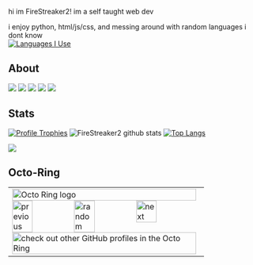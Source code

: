 hi im FireStreaker2! im a self taught web dev 

i enjoy python, html/js/css, and messing around with random languages i dont know
</br>
[![Languages I Use](https://skillicons.dev/icons?i=js,html,css,py,java)](https://skillicons.dev)

## About
<img src="https://img.shields.io/badge/VSCode-0078D4?style=for-the-badge&logo=visual%20studio%20code&logoColor=white" /> <img src="https://img.shields.io/badge/Notepad++-90E59A.svg?style=for-the-badge&logo=notepad%2B%2B&logoColor=black" /> <img src="https://img.shields.io/badge/Arch_Linux-1793D1?style=for-the-badge&logo=arch-linux&logoColor=white" />
<img src="https://img.shields.io/badge/Windows-0078D6?style=for-the-badge&logo=windows&logoColor=white" /> <img src="https://img.shields.io/badge/iOS-000000?style=for-the-badge&logo=ios&logoColor=white" />

## Stats
[![Profile Trophies](https://github-profile-trophy.vercel.app/?username=FireStreaker2&theme=darkhub)](https://github.com/ryo-ma/github-profile-trophy)
![FireStreaker2 github stats](https://github-readme-stats-git-masterrstaa-rickstaa.vercel.app/api?username=FireStreaker2&show_icons=true&hide_border=true)
[![Top Langs](https://github-readme-stats-git-masterrstaa-rickstaa.vercel.app/api/top-langs/?username=FireStreaker2&layout=compact)](https://github.com/anuraghazra/github-readme-stats)
<p><img src="https://github-readme-streak-stats.herokuapp.com/?user=FireStreaker2&theme=dark" /></p>

## Octo-Ring
<table><tbody><tr><td><a href="https://octo-ring.com/"><img src="https://octo-ring.com/static/img/widget/top.png" width="99%" alt="Octo Ring logo" align="top"></a><br><a href="https://octo-ring.com/p/FireStreaker2/prev"><img src="https://octo-ring.com/static/img/widget/prev.png" width="33%" alt="previous" align="top" title="previous profile"></a><a href="https://octo-ring.com/p/FireStreaker2/random"><img src="https://octo-ring.com/static/img/widget/random.png" width="33%" alt="random" align="top" title="random profile"></a><a href="https://octo-ring.com/p/FireStreaker2/next"><img src="https://octo-ring.com/static/img/widget/next.png" width="33%" alt="next" align="top" title="next profile"></a><br><a href="https://octo-ring.com/"><img src="https://octo-ring.com/static/img/widget/bottom.png" width="99%" alt="check out other GitHub profiles in the Octo Ring" align="top"></a></td></tr></tbody></table>
